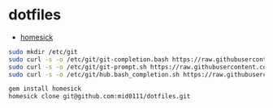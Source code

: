 # dotfiles

* [homesick](https://github.com/technicalpickles/homesick)

```bash
sudo mkdir /etc/git
sudo curl -s -o /etc/git/git-completion.bash https://raw.githubusercontent.com/git/git/master/contrib/completion/git-completion.bash
sudo curl -s -o /etc/git/git-prompt.sh https://raw.githubusercontent.com/git/git/master/contrib/completion/git-prompt.sh
sudo curl -s -o /etc/git/hub.bash_completion.sh https://raw.githubusercontent.com/github/hub/master/etc/hub.bash_completion.sh

gem install homesick
homesick clone git@github.com:mid0111/dotfiles.git
```

